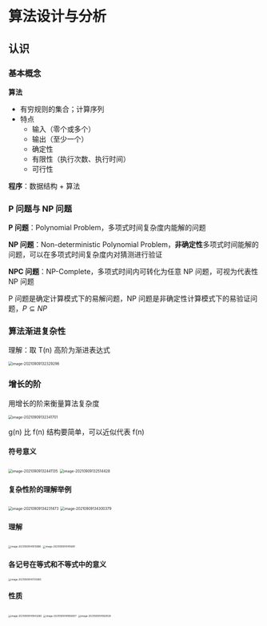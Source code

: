 # 算法设计与分析

## 认识

### 基本概念

**算法**

- 有穷规则的集合；计算序列
- 特点
    - 输入（零个或多个）
    - 输出（至少一个）
    - 确定性
    - 有限性（执行次数、执行时间）
    - 可行性

**程序**：数据结构 + 算法

### P 问题与 NP 问题

**P 问题**：Polynomial Problem，多项式时间复杂度内能解的问题

**NP 问题**：Non-deterministic Polynomial Problem，**非确定性**多项式时间能解的问题，可以在多项式时间复杂度内对猜测进行验证

**NPC 问题**：NP-Complete，多项式时间内可转化为任意 NP 问题，可视为代表性 NP 问题

P 问题是确定计算模式下的易解问题，NP 问题是非确定性计算模式下的易验证问题，$P \subseteq NP$

### 算法渐进复杂性

理解：取 T(n) 高阶为渐进表达式

<img src="https://markdown-1303167219.cos.ap-shanghai.myqcloud.com/image-20210909132329296.png" alt="image-20210909132329296" style="zoom:50%;" />

### 增长的阶

用增长的阶来衡量算法复杂度

<img src="https://markdown-1303167219.cos.ap-shanghai.myqcloud.com/image-20210909132341701.png" alt="image-20210909132341701" style="zoom:50%;" />

g(n) 比 f(n) 结构要简单，可以近似代表 f(n)

#### 符号意义

<img src="https://markdown-1303167219.cos.ap-shanghai.myqcloud.com/image-20210909132441135.png" alt="image-20210909132441135" style="zoom:50%;" />

<img src="https://markdown-1303167219.cos.ap-shanghai.myqcloud.com/image-20210909132514428.png" alt="image-20210909132514428" style="zoom:50%;" />

#### 复杂性阶的理解举例

<img src="https://markdown-1303167219.cos.ap-shanghai.myqcloud.com/image-20210909134231473.png" alt="image-20210909134231473" style="zoom:50%;" />

<img src="https://markdown-1303167219.cos.ap-shanghai.myqcloud.com/image-20210909134300379.png" alt="image-20210909134300379" style="zoom:50%;" />

#### 理解

<img src="https://markdown-1303167219.cos.ap-shanghai.myqcloud.com/image-20210909141813886.png" alt="image-20210909141813886" style="zoom:33%;" />

<img src="https://markdown-1303167219.cos.ap-shanghai.myqcloud.com/image-20210909141415681.png" alt="image-20210909141415681" style="zoom: 33%;" />

#### 各记号在等式和不等式中的意义

<img src="https://markdown-1303167219.cos.ap-shanghai.myqcloud.com/image-20210909141735965.png" alt="image-20210909141735965" style="zoom: 33%;" />

#### 性质

<img src="https://markdown-1303167219.cos.ap-shanghai.myqcloud.com/image-20210909141843286.png" alt="image-20210909141843286" style="zoom:33%;" />

<img src="https://markdown-1303167219.cos.ap-shanghai.myqcloud.com/image-20210909141856607.png" alt="image-20210909141856607" style="zoom:33%;" />

<img src="https://markdown-1303167219.cos.ap-shanghai.myqcloud.com/image-20210909141928128.png" alt="image-20210909141928128" style="zoom:33%;" />


